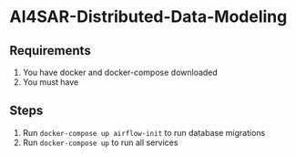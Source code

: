 # AI4SAR-Distributed-Data-Modeling
## Requirements
1. You have docker and docker-compose downloaded
2. You must have

## Steps
1. Run `docker-compose up airflow-init` to run database migrations
2. Run `docker-compose up` to run all services

